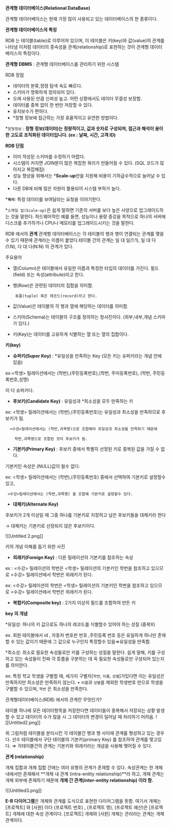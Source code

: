 **관계형 데이터베이스(Relational DataBase)**

관계형 데이터베이스는 현재 가장 많이 사용되고 있는 데이터베이스의 한 종류이다.

**관계형 데이터베이스의 특징**

RDB 는 테이블(table)로 이루어져 있으며, 이 테이블은 키(key)와 값(value)의 관계를 나타냄 이처럼 데이터의 종속성을 관계(relationship)로 표현하는 것이 관계형 데이터베이스의 특징이다.

**관계형 DBMS** : 관계형 데이터베이스를 관리하기 위한 시스템

RDB 장점

- 데이터의 분류,정령 탐색 속도 빠르다.
- 스키마가 명확하게 정의되어 있다.
- 오래 사용된 만큼 신뢰성 높고. 어떤 상황에서도 데이터 무결성 보장함.
- 데이터를 중복 없이 한 번만 저장할 수 있다.
- 유지보수가 편하다.
- *정형 정보에 접근하는 가장 효율적이고 유연한 방법이다.

*`정형정보` : **정형 정보(데이터)는 정량적이고, 값과 숫자로 구성되며, 접근과 해석이 용이한 고도로 조직화된 데이터입니다. (ex : 날짜, 시간, 고객 ID)**

**RDB 단점**

- 이미 작성된 스키마를 수정하기 어렵다.
- 시스템이 커지면 JOIN문이 많은 복잡한 쿼리가 만들어질 수 있다. (SQL 코드가 많아지고 복잡해짐)
- 성능 향상을 위해서는 ***Scale-up**만을 지원해 비용이 기하급수적으로 늘어날 수 있다.
- 다른 DB에 비해 많은 자원이 활용되어 시스템 부하가 높다.

***`쿼리`**: 특정 데이터를 보여달라는 요청을 이야기한다.

*`스케일 업(Scale-up)`은 쉽게 말하면 기존의 서버를 보다 높은 사양으로 업그레이드하는 것을 말한다. 하드웨어적인 예를 들면, 성능이나 용량 증강을 목적으로 하나의 서버에 디스크를 추가하거나 CPU나 메모리를 업그레이드시키는 것을 말한다.

RDB 에서의 **관계** 관계형 데이터베이스는 각 테이블의 행과 행이 연결되는 관계를 맺을 수 있기 때문에 관계라는 이름이 붙었다.테이블 간의 관계는 일 대 일(1:1), 일 대 다(1:N), 다 대 다(N:N) 의 관계가 있다.

주요용어

- 열(Column)은 테이블에서 유일한 이름과 특정한 타입의 데이터를 가진다. 필드(field) 또는 속성(attribute)라고 한다.
    
- 행(Row)은 관련된 데이터의 집합을 의미함.
    
    ```
     튜플(tuple) 혹은 레코드(record)라고 한다.
    ```
    
- 값(Value)은 테이블의 각 행과 열에 해당하는 데이터를 의미함.
    
- 스키마(Schema)는 테이블의 구조를 정의하는 청사진이다. (외부,내부,개념 스키마가 있다.)
    
- 키(Key)는 데이터를 고유하게 식별하는 열 또는 열의 집합이다.
    

**키(key)**


- **슈퍼키(Super Key)** : *유일성을 만족하는 Key (모든 키는 슈퍼키라는 개념 안에 있음)

ex:<학생> 릴레이션에서는 (학번),(주민등록번호),(학번, 주미등록번호), (학번, 주민등록번호,성명)

이 다 슈퍼키다.

- **후보키(Candidate Key)** : 유일성과 *최소성을 모두 만족하는 키

ex: <학생> 릴레이션에서는 (학번),(주민등록번호)는 유일성과 최소성을 만족하므로 후보키가 됨.

```
  <수강>릴레이션에서는 (학번,과목명)으로 조합해야 유일성과 최소성을 만족하기 때문에 

    학번,과목명으로 조합된 것이 후보키가 됨.
```

- **기본키(Primary Key)** : 후보키 중에서 특별히 선정된 키로 중복된 값을 가질 수 없다.

기본키인 속성은 (NULL)값이 될수 없다.

ex: <학생> 릴레이션에서는 (학번),(주민등록번호) 중에서 선택하여 기본키로 설정할수 있고,

```
 <수강>릴레이션에서는 (학번,과목명) 을 조합해 기본키로 설정할수 있다.
```

- **대체키(Alternate Key)**

후보키가 2개 이상일 때 그중 하나를 기본키로 지정하고 남은 후보키들을 대체키라 한다

→ 대체키는 기본키로 선정되지 않은 후보키이다.

![[Untitled 2.png]]

키의 개념 이해를 돕기 위한 사진

- **외래키(Foreign Key)** : 다른 릴레이션의 기본키를 참조하는 속성

ex : <수강> 릴레이션의 학번은 <학생> 릴레이션의 기본키인 학번을 참조하고 있으므로 <수강> 릴레이션에서 학번은 외래키가 된다.

ex: <수강> 릴레이션의 학번은 <학생> 릴레이션의 기본키인 학번을 참조하고 있으므로 <수강> 릴레이션에서 학번은 외래키가 된다.

- **복합키(Composite key)** : 2가지 이상의 필드를 조합하여 만든 키

**key 의 개념**

*유일성: 하나의 키 값으로도 하나의 레코드를 식별할수 있어야 하는 성질 (중복X)

ex. 회원 테이블에서 id , 자동차 번호판 번호 ,주민등록 번호 등은 유일하게 하나만 존재할 수 있는 값이기 때문에 그 값으로 누구인지 특정할수 있음⇒유일성을 만족함.

*최소성: 최소로 필요한 속성들로만 키를 구성하는 성질을 말한다. 쉽게 말해, 키를 구성하고 있는 속성들이 진짜 각 튜플을 구분하는 데 꼭 필요한 속성들로만 구성되어 있는지를 의미한다.

ex: 특정 학교 학생을 구별할 때, 세가지 구별자[`학번`, `이름`, `성별`]가있다면 이는 유일성은 만족하지만 최소성은 만족하지 않는다. • `이름`과 `성별`을 제외한 학생번호 만으로 학생을 구별할 수 있으며, `학번` 은 최소성을 만족한다.

관계형데이터베이스(RDB) 에서의 관계란 무엇인가?

테이블 하나에 모든 데이터항목을 저장한다면 데이터들이 중복해서 저장되는 상황 발생할 수 있고 데이터의 수가 많을 시 그 데이터의 변경이 일어날 때 처리하기 어려움.
![[Untitled2.png]]


위 그림처럼 테이블을 분리시킨 각 테이블간 행과 행 사이에 관계를 형성하고 있는 경우다. 선수 테이블에서 구단 테이블의 기본키(primary Key) 를 참조하여 관계를 맺고있다. ⇒ 각테이블간의 관계는 기본키와 외래키라는 개념을 사용해 맺어질 수 있다.

**관계 (relationship)**

개체 집합과 개체 집합 간에는 여러 유형의 관계가 존재할 수 있다. 속성관계는 한 개체 내에서만 존재해서 **개체 내 관계 (intra-entity relationship)**라 하고, 개체 관계는 개체 외부에 존재하기 때문에 **개체 간 관계(inter-entity relationship) 이라 함.**

![[Untitled3.png]]

**E-R 다이어그램**은 개체와 관계를 도식으로 표현한 다이어그램을 뜻함. 여기서 개체는 [프로젝트] 와 [사원] 이다 (프로젝트 번호) , (프로젝트 명), (프로젝트 예산)은 [프로젝트] 개체에 대한 속성 관계이다. [프로젝트] 개체와 [사원] 개체는 관리라는 관계는 개체 관계이다.
